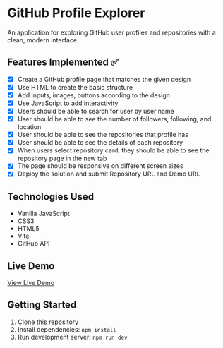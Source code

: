 # GitHub Profile Explorer

An application for exploring GitHub user profiles and repositories with a clean, modern interface.

## Features Implemented ✅

- [x] Create a GitHub profile page that matches the given design
- [x] Use HTML to create the basic structure
- [x] Add inputs, images, buttons according to the design
- [x] Use JavaScript to add interactivity
- [x] Users should be able to search for user by user name
- [x] User should be able to see the number of followers, following, and location
- [x] User should be able to see the repositories that profile has
- [x] User should be able to see the details of each repository
- [x] When users select repository card, they should be able to see the repository page in the new tab
- [x] The page should be responsive on different screen sizes
- [x] Deploy the solution and submit Repository URL and Demo URL

## Technologies Used

- Vanilla JavaScript
- CSS3
- HTML5
- Vite
- GitHub API

## Live Demo

[View Live Demo](https://github-profile-app.surge.sh)

## Getting Started

1. Clone this repository
2. Install dependencies: `npm install`
3. Run development server: `npm run dev`

